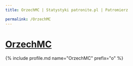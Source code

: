 ```yaml
---
title: OrzechMC | Statystyki patronite.pl | Patromierz

permalink: /OrzechMC
---
```


# [OrzechMC](https://patronite.pl/OrzechMC)

{% include profile.md name="OrzechMC" prefix="o" %}
